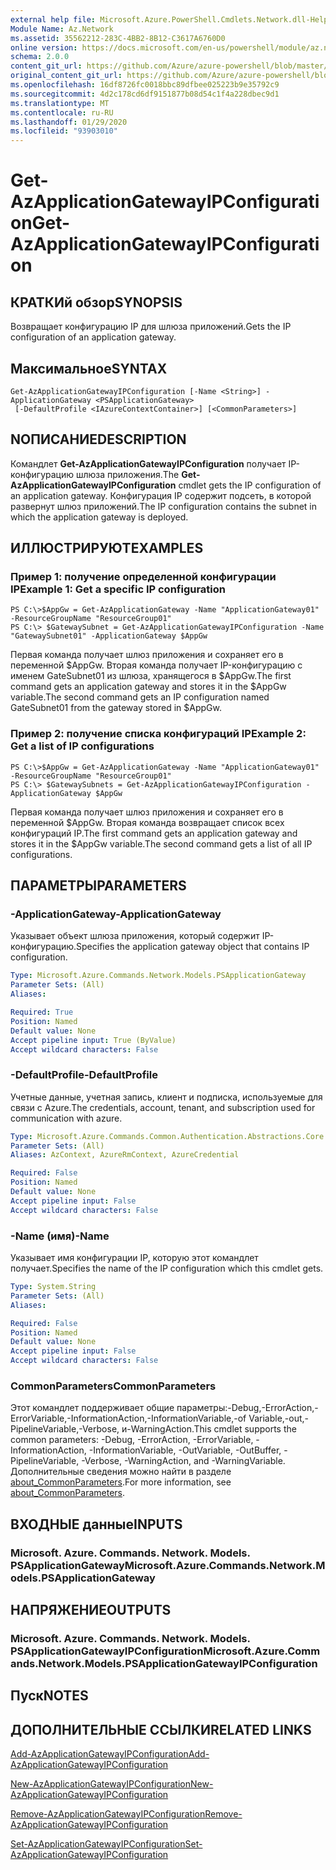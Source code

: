 ```yaml
---
external help file: Microsoft.Azure.PowerShell.Cmdlets.Network.dll-Help.xml
Module Name: Az.Network
ms.assetid: 35562212-283C-4BB2-8B12-C3617A6760D0
online version: https://docs.microsoft.com/en-us/powershell/module/az.network/get-azapplicationgatewayipconfiguration
schema: 2.0.0
content_git_url: https://github.com/Azure/azure-powershell/blob/master/src/Network/Network/help/Get-AzApplicationGatewayIPConfiguration.md
original_content_git_url: https://github.com/Azure/azure-powershell/blob/master/src/Network/Network/help/Get-AzApplicationGatewayIPConfiguration.md
ms.openlocfilehash: 16df8726fc0018bbc89dfbee025223b9e35792c9
ms.sourcegitcommit: 4d2c178cd6df9151877b08d54c1f4a228dbec9d1
ms.translationtype: MT
ms.contentlocale: ru-RU
ms.lasthandoff: 01/29/2020
ms.locfileid: "93903010"
---
```

# <span data-ttu-id="5798b-101">Get-AzApplicationGatewayIPConfiguration</span><span class="sxs-lookup"><span data-stu-id="5798b-101">Get-AzApplicationGatewayIPConfiguration</span></span>

## <span data-ttu-id="5798b-102">КРАТКИй обзор</span><span class="sxs-lookup"><span data-stu-id="5798b-102">SYNOPSIS</span></span>
<span data-ttu-id="5798b-103">Возвращает конфигурацию IP для шлюза приложений.</span><span class="sxs-lookup"><span data-stu-id="5798b-103">Gets the IP configuration of an application gateway.</span></span>

## <span data-ttu-id="5798b-104">Максимальное</span><span class="sxs-lookup"><span data-stu-id="5798b-104">SYNTAX</span></span>

```
Get-AzApplicationGatewayIPConfiguration [-Name <String>] -ApplicationGateway <PSApplicationGateway>
 [-DefaultProfile <IAzureContextContainer>] [<CommonParameters>]
```

## <span data-ttu-id="5798b-105">NОПИСАНИЕ</span><span class="sxs-lookup"><span data-stu-id="5798b-105">DESCRIPTION</span></span>
<span data-ttu-id="5798b-106">Командлет **Get-AzApplicationGatewayIPConfiguration** получает IP-конфигурацию шлюза приложения.</span><span class="sxs-lookup"><span data-stu-id="5798b-106">The **Get-AzApplicationGatewayIPConfiguration** cmdlet gets the IP configuration of an application gateway.</span></span>
<span data-ttu-id="5798b-107">Конфигурация IP содержит подсеть, в которой развернут шлюз приложений.</span><span class="sxs-lookup"><span data-stu-id="5798b-107">The IP configuration contains the subnet in which the application gateway is deployed.</span></span>

## <span data-ttu-id="5798b-108">ИЛЛЮСТРИРУЮТ</span><span class="sxs-lookup"><span data-stu-id="5798b-108">EXAMPLES</span></span>

### <span data-ttu-id="5798b-109">Пример 1: получение определенной конфигурации IP</span><span class="sxs-lookup"><span data-stu-id="5798b-109">Example 1: Get a specific IP configuration</span></span>
```
PS C:\>$AppGw = Get-AzApplicationGateway -Name "ApplicationGateway01" -ResourceGroupName "ResourceGroup01"
PS C:\> $GatewaySubnet = Get-AzApplicationGatewayIPConfiguration -Name "GatewaySubnet01" -ApplicationGateway $AppGw
```

<span data-ttu-id="5798b-110">Первая команда получает шлюз приложения и сохраняет его в переменной $AppGw. Вторая команда получает IP-конфигурацию с именем GateSubnet01 из шлюза, хранящегося в $AppGw.</span><span class="sxs-lookup"><span data-stu-id="5798b-110">The first command gets an application gateway and stores it in the $AppGw variable.The second command gets an IP configuration named GateSubnet01 from the gateway stored in $AppGw.</span></span>

### <span data-ttu-id="5798b-111">Пример 2: получение списка конфигураций IP</span><span class="sxs-lookup"><span data-stu-id="5798b-111">Example 2: Get a list of IP configurations</span></span>
```
PS C:\>$AppGw = Get-AzApplicationGateway -Name "ApplicationGateway01" -ResourceGroupName "ResourceGroup01"
PS C:\> $GatewaySubnets = Get-AzApplicationGatewayIPConfiguration -ApplicationGateway $AppGw
```

<span data-ttu-id="5798b-112">Первая команда получает шлюз приложения и сохраняет его в переменной $AppGw. Вторая команда возвращает список всех конфигураций IP.</span><span class="sxs-lookup"><span data-stu-id="5798b-112">The first command gets an application gateway and stores it in the $AppGw variable.The second command gets a list of all IP configurations.</span></span>

## <span data-ttu-id="5798b-113">ПАРАМЕТРЫ</span><span class="sxs-lookup"><span data-stu-id="5798b-113">PARAMETERS</span></span>

### <span data-ttu-id="5798b-114">-ApplicationGateway</span><span class="sxs-lookup"><span data-stu-id="5798b-114">-ApplicationGateway</span></span>
<span data-ttu-id="5798b-115">Указывает объект шлюза приложения, который содержит IP-конфигурацию.</span><span class="sxs-lookup"><span data-stu-id="5798b-115">Specifies the application gateway object that contains IP configuration.</span></span>

```yaml
Type: Microsoft.Azure.Commands.Network.Models.PSApplicationGateway
Parameter Sets: (All)
Aliases:

Required: True
Position: Named
Default value: None
Accept pipeline input: True (ByValue)
Accept wildcard characters: False
```

### <span data-ttu-id="5798b-116">-DefaultProfile</span><span class="sxs-lookup"><span data-stu-id="5798b-116">-DefaultProfile</span></span>
<span data-ttu-id="5798b-117">Учетные данные, учетная запись, клиент и подписка, используемые для связи с Azure.</span><span class="sxs-lookup"><span data-stu-id="5798b-117">The credentials, account, tenant, and subscription used for communication with azure.</span></span>

```yaml
Type: Microsoft.Azure.Commands.Common.Authentication.Abstractions.Core.IAzureContextContainer
Parameter Sets: (All)
Aliases: AzContext, AzureRmContext, AzureCredential

Required: False
Position: Named
Default value: None
Accept pipeline input: False
Accept wildcard characters: False
```

### <span data-ttu-id="5798b-118">-Name (имя)</span><span class="sxs-lookup"><span data-stu-id="5798b-118">-Name</span></span>
<span data-ttu-id="5798b-119">Указывает имя конфигурации IP, которую этот командлет получает.</span><span class="sxs-lookup"><span data-stu-id="5798b-119">Specifies the name of the IP configuration which this cmdlet gets.</span></span>

```yaml
Type: System.String
Parameter Sets: (All)
Aliases:

Required: False
Position: Named
Default value: None
Accept pipeline input: False
Accept wildcard characters: False
```

### <span data-ttu-id="5798b-120">CommonParameters</span><span class="sxs-lookup"><span data-stu-id="5798b-120">CommonParameters</span></span>
<span data-ttu-id="5798b-121">Этот командлет поддерживает общие параметры:-Debug,-ErrorAction,-ErrorVariable,-InformationAction,-InformationVariable,-of Variable,-out,-PipelineVariable,-Verbose, и-WarningAction.</span><span class="sxs-lookup"><span data-stu-id="5798b-121">This cmdlet supports the common parameters: -Debug, -ErrorAction, -ErrorVariable, -InformationAction, -InformationVariable, -OutVariable, -OutBuffer, -PipelineVariable, -Verbose, -WarningAction, and -WarningVariable.</span></span> <span data-ttu-id="5798b-122">Дополнительные сведения можно найти в разделе [about_CommonParameters](https://go.microsoft.com/fwlink/?LinkID=113216).</span><span class="sxs-lookup"><span data-stu-id="5798b-122">For more information, see [about_CommonParameters](https://go.microsoft.com/fwlink/?LinkID=113216).</span></span>

## <span data-ttu-id="5798b-123">ВХОДНЫЕ данные</span><span class="sxs-lookup"><span data-stu-id="5798b-123">INPUTS</span></span>

### <span data-ttu-id="5798b-124">Microsoft. Azure. Commands. Network. Models. PSApplicationGateway</span><span class="sxs-lookup"><span data-stu-id="5798b-124">Microsoft.Azure.Commands.Network.Models.PSApplicationGateway</span></span>

## <span data-ttu-id="5798b-125">НАПРЯЖЕНИЕ</span><span class="sxs-lookup"><span data-stu-id="5798b-125">OUTPUTS</span></span>

### <span data-ttu-id="5798b-126">Microsoft. Azure. Commands. Network. Models. PSApplicationGatewayIPConfiguration</span><span class="sxs-lookup"><span data-stu-id="5798b-126">Microsoft.Azure.Commands.Network.Models.PSApplicationGatewayIPConfiguration</span></span>

## <span data-ttu-id="5798b-127">Пуск</span><span class="sxs-lookup"><span data-stu-id="5798b-127">NOTES</span></span>

## <span data-ttu-id="5798b-128">ДОПОЛНИТЕЛЬНЫЕ ССЫЛКИ</span><span class="sxs-lookup"><span data-stu-id="5798b-128">RELATED LINKS</span></span>

[<span data-ttu-id="5798b-129">Add-AzApplicationGatewayIPConfiguration</span><span class="sxs-lookup"><span data-stu-id="5798b-129">Add-AzApplicationGatewayIPConfiguration</span></span>](./Add-AzApplicationGatewayIPConfiguration.md)

[<span data-ttu-id="5798b-130">New-AzApplicationGatewayIPConfiguration</span><span class="sxs-lookup"><span data-stu-id="5798b-130">New-AzApplicationGatewayIPConfiguration</span></span>](./New-AzApplicationGatewayIPConfiguration.md)

[<span data-ttu-id="5798b-131">Remove-AzApplicationGatewayIPConfiguration</span><span class="sxs-lookup"><span data-stu-id="5798b-131">Remove-AzApplicationGatewayIPConfiguration</span></span>](./Remove-AzApplicationGatewayIPConfiguration.md)

[<span data-ttu-id="5798b-132">Set-AzApplicationGatewayIPConfiguration</span><span class="sxs-lookup"><span data-stu-id="5798b-132">Set-AzApplicationGatewayIPConfiguration</span></span>](./Set-AzApplicationGatewayIPConfiguration.md)


